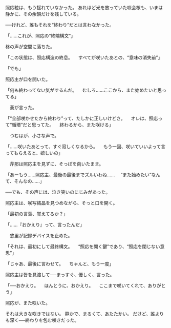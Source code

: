 照応粒は、もう揺れていなかった。
あれほど光を放っていた咲会核も、いまは静かに、その余韻だけを残している。

──けれど、誰もそれを“終わり”だとは言わなかった。

「……これが、照応の“終端構文”」

柊の声が空間に落ちた。

「この状態は、照応構造の終息。
　すべてが咲いたあとの、“意味の消失前”」

「でも」

照応主が口を開いた。

「何も終わってない気がするんだ。
　むしろ……ここから、また始めたいと思ってる」

　蒼が言った。

「“全部咲かせたから終わり”って、たしかに正しいけどさ。
　オレは、照応って“循環”だと思ってた。
　終わるから、また咲ける」

　つむはが、小さな声で。

「……咲いたあとって、すぐ寂しくなるから。
　もう一回、咲いていいよって言ってもらえると、嬉しいの」

　芹那は照応主を見ずに、そっぽを向いたまま。

「あーもう……照応主、最後の最後までズルいわね……
　“また始めたい”なんて、そんなの……」

──でも、その声には、泣き笑いのにじみがあった。

照応主は、咲写結晶を見つめながら、そっと口を開く。

「最初の言葉、覚えてるか？」

「……『おかえり』って、言ったんだ」

　悠里が記録デバイスを止めた。

「それは、最初にして最終構文。
　“照応を開く鍵”であり、“照応を閉じない意思”」

「じゃあ、最後に言わせて。
　ちゃんと、もう一度」

照応主は皆を見渡して──まっすぐ、優しく、言った。

「──おかえり。
　ほんとうに、おかえり。
　ここまで咲いてくれて、ありがとう」

照応が、また咲いた。

それは大きな咲きではない。
静かで、まるくて、あたたかい。
だけど、誰よりも深く──終わりを包む咲きだった。


